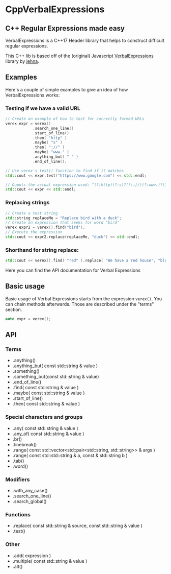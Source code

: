 CppVerbalExpressions
====================


## C++ Regular Expressions made easy
VerbalExpressions is a C++17 Header library that helps to construct difficult regular expressions.

This C++ lib is based off of the (original) Javascript [VerbalExpressions](https://github.com/jehna/VerbalExpressions) library by [jehna](https://github.com/jehna/).

## Examples

Here's a couple of simple examples to give an idea of how VerbalExpressions works:

### Testing if we have a valid URL

```c++
// Create an example of how to test for correctly formed URLs
verex expr = verex()
            .search_one_line()
            .start_of_line()
            .then( "http" )
            .maybe( "s" )
            .then( "://" )
            .maybe( "www." )
            .anything_but( " " )
            .end_of_line();

// Use verex's test() function to find if it matches
std::cout << expr.test("https://www.google.com") << std::endl;

// Ouputs the actual expression used: ^(?:http)(?:s)?(?:://)(?:www.)?(?:[^ ]*)$
std::cout << expr << std::endl;
```

### Replacing strings

```c++
// Create a test string
std::string replaceMe = "Replace bird with a duck";
// Create an expression that seeks for word "bird"
verex expr2 = verex().find("bird");
// Execute the expression
std::cout << expr2.replace(replaceMe, "duck") << std::endl;
```

### Shorthand for string replace:

```c++
std::cout << verex().find( "red" ).replace( "We have a red house", "blue" ) << std::endl;
```




Here you can find the API documentation for Verbal Expressions

## Basic usage
Basic usage of Verbal Expressions starts from the expression `verex()`. You can chain methods afterwards. Those are described under the "terms" section.

```c++
auto expr = verex();
```

## API

### Terms
* .anything()
* .anything_but( const std::string & value )
* .something()
* .something_but(const std::string & value)
* .end_of_line()
* .find( const std::string & value )
* .maybe( const std::string & value )
* .start_of_line()
* .then( const std::string & value )

### Special characters and groups
* .any( const std::string & value )
* .any_of( const std::string & value )
* .br()
* .linebreak()
* .range( const std::vector<std::pair<std::string, std::string>> & args )
* .range( const std::std::string & a, const & std::string b )
* .tab()
* .word()

### Modifiers
* .with_any_case()
* .search_one_line()
* .search_global()

### Functions
* .replace( const std::string & source, const std::string & value )
* .test()

### Other
* .add( expression )
* .multiple( const std::string & value )
* .alt()
